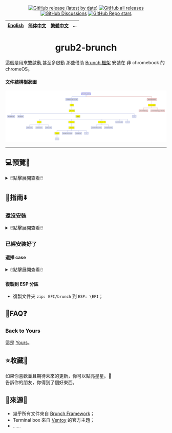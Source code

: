 <div align="center">

[![GitHub release (latest by date)](https://img.shields.io/github/v/release/M-L-P/grub2-brunch)](https://github.com/M-L-P/grub2-brunch/releases/latest)
[![GitHub all releases](https://img.shields.io/github/downloads/M-L-P/grub2-brunch/total)](https://github.com/M-L-P/grub2-brunch/releases)
[![GitHub Discussions](https://img.shields.io/github/discussions/M-L-P/grub2-brunch)](https://github.com/M-L-P/grub2-brunch/discussions)
[![GitHub Repo stars](https://img.shields.io/github/stars/M-L-P/grub2-brunch?style=social)](https://github.com/M-L-P/grub2-brunch/stargazers)

</div>

[English](README.md)|[简体中文](README-自述文件.md)|[繁體中文](README-繁體中文.md)|...
--|--|--|--

<h1 align="center">grub2-brunch</h1>

這個是用來雙啟動,甚至多啟動 那些借助 [Brunch 框架](https://github.com/sebanc/brunch) 安裝在 非 chromebook 的 chromeOS。
#### 文件結構樹狀圖
<img src="https://raw.githubusercontent.com/M-L-P/.github/main/screenshots/grub2-brunch/grub2-brunch.png">

-----------------------------------------------------------------------------------------------------------------------------------
## 💻️預覽👀

<details>
<summary>🖱️點擊展開查看🖱️</summary>

### 1024x768
<img src="https://raw.githubusercontent.com/M-L-P/.github/main/screenshots/grub2-brunch/1k.png">
<img src="https://raw.githubusercontent.com/M-L-P/.github/main/screenshots/grub2-brunch/1k-ter.png">
#### 1920x1080
<img src="https://raw.githubusercontent.com/M-L-P/.github/main/screenshots/grub2-brunch/1080p.png">
<img src="https://raw.githubusercontent.com/M-L-P/.github/main/screenshots/grub2-brunch/1080p-ter.png">
</details>

## 🧭指南⬇️
### 還沒安裝
<details>
<summary>🖱️點擊展開查看🖱️</summary>

#### 使用 Brunch 框架
- 使用 [Brunch 框架](https://github.com/sebanc/brunch) 安裝 chromeOS；
- 在 `ext4: /chromeOS` 中生成 `chromeOS.img` ，
- - `sudo bash chromeos-install.sh -src chromeos_filename.bin -dst .../[ext4_分區卷標]/chromeOS/chromeOS.img -s size`
#### 復製到 ESP 分區
- 復製文件夾 `zip: EFI/brunch` 到 `ESP: \EFI`；
</details>

### 已經安裝好了
#### 選擇 case
<details>
<summary>🖱️點擊展開查看🖱️</summary>

##### case.cfg
- 用文本編輯器打開 `zip: EFI/brunch/grub/case.cfg` ；
<details>
<summary>🖱️點擊展開查看🖱️</summary>

```
CASE=case1-default.cfg
#CASE=case2-custom.conf
#CASE=case3-menu.lst
```
這是一個轉換器，
- `CASE` 前無 `#` 則啟用；
- `CASE` 前有 `#` 則禁用；
- 只允許一個 "CASE" 的前面沒有 `#`。
</details>

##### case 1
- 用文本編輯器打開 `zip: EFI/brunch/grub/case/case1-default.cfg`；
<details>
<summary>🖱️點擊展開查看🖱️</summary>

`txt_grub=/chromeOS/chromeOS.img.grub.txt`

如果路徑正確，就保持原樣。
</details>

##### case 2
- 用文本編輯器打開 `zip: EFI/brunch/grub/case/case2-custom.conf`；
<details>
<summary>🖱️點擊展開查看🖱️</summary>

```
### For example,
#####
#txt_grub=/chromeos.img.grub.txt
#txt_grub=/Users/username/brunch/chromeos.img.grub.txt
#txt_grub=/brunch/chromeos.img.grub.txt
```
```
txt_grub=//.img.grub.txt
```

若是其他路徑，就認真填寫路徑；
</details>

##### case 3
- 用文本編輯器打開 `zip: EFI/brunch/grub/case/case3-menu.lst`；
<details>
<summary>🖱️點擊展開查看🖱️</summary>

```
### Copy all text from the file, "img_name.img.grub.txt",
### Paste here below.
### For examplle,
```
```
menuentry "chromeOS on Brunch" --class "brunch" {
	img_path=//.img
	img_uuid=
	search --no-floppy --set=root --file $img_path
	loopback loop $img_path
	source (loop,12)/efi/boot/settings.cfg
	if [ -z $verbose ] -o [ $verbose -eq 0 ]; then
		linux (loop,7)$kernel boot=local noresume noswap loglevel=7 options=$options chromeos_bootsplash=$chromeos_bootsplash $cmdline_params \
			cros_secure cros_debug img_uuid=$img_uuid img_path=$img_path \
			console= vt.global_cursor_default=0 brunch_bootsplash=$brunch_bootsplash quiet
	else
		linux (loop,7)$kernel boot=local noresume noswap loglevel=7 options=$options chromeos_bootsplash=$chromeos_bootsplash $cmdline_params \
			cros_secure cros_debug img_uuid=$img_uuid img_path=$img_path
	fi
	initrd (loop,7)/lib/firmware/amd-ucode.img (loop,7)/lib/firmware/intel-ucode.img (loop,7)/initramfs.img
}
```
```
menuentry "Brunch Settings" --class "brunch-settings" {
	img_path=//.img
	img_uuid=
	search --no-floppy --set=root --file $img_path
	loopback loop $img_path
	source (loop,12)/efi/boot/settings.cfg
	linux (loop,7)/kernel boot=local noresume noswap loglevel=7 options= chromeos_bootsplash= edit_brunch_config=1 \
		cros_secure cros_debug img_uuid=$img_uuid img_path=$img_path
	initrd (loop,7)/lib/firmware/amd-ucode.img (loop,7)/lib/firmware/intel-ucode.img (loop,7)/initramfs.img
}
```

其他情況，認真填寫代碼。
</details>

</details>

#### 復製到 ESP 分區
- 復製文件夾 `zip: EFI/brunch` 到 `ESP: \EFI`；

## 📝FAQ❓️
### Back to Yours
這是 [Yours](https://github.com/M-L-P/Yours)。

## ⭐收藏🌟
如果你喜歡並且期待未來的更新，你可以點亮星星。💫<br/>
告訴你的朋友，你得到了個好東西。

## 🎉來源🎊
- 幾乎所有文件來自 [Brunch Framework](https://github.com/sebanc/brunch)；
- Terminal box 來自 [Ventoy](https://github.com/ventoy/Ventoy) 的官方主題；
- ......